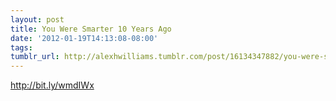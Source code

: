 ```yaml
---
layout: post
title: You Were Smarter 10 Years Ago
date: '2012-01-19T14:13:08-08:00'
tags: 
tumblr_url: http://alexhwilliams.tumblr.com/post/16134347882/you-were-smarter-10-years-ago
---
```

<p><a href="http://bit.ly/wmdIWx">http://bit.ly/wmdIWx</a></p>
